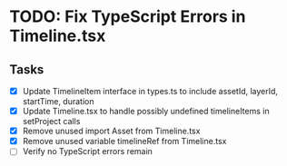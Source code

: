 # TODO: Fix TypeScript Errors in Timeline.tsx

## Tasks
- [x] Update TimelineItem interface in types.ts to include assetId, layerId, startTime, duration
- [x] Update Timeline.tsx to handle possibly undefined timelineItems in setProject calls
- [x] Remove unused import Asset from Timeline.tsx
- [x] Remove unused variable timelineRef from Timeline.tsx
- [ ] Verify no TypeScript errors remain
